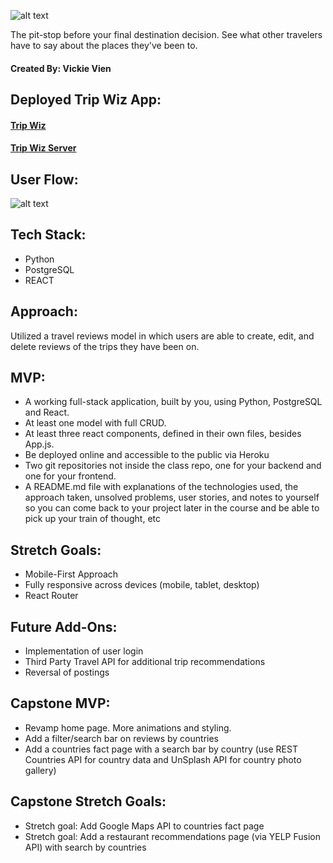 ![alt text](https://i.imgur.com/P5cMDO2.png "Trip Wiz Logo")


The pit-stop before your final destination decision. See what other travelers have to say about the places they've been to.

#### Created By: Vickie Vien


## Deployed Trip Wiz App:
#### [Trip Wiz](http://trip-wiz.herokuapp.com/)
#### [Trip Wiz Server](https://dashboard.heroku.com/apps/trip-wiz-api)


## User Flow:
![alt text](https://i.imgur.com/PvQHokE.png "Trip Wiz userflow")


## Tech Stack:
- Python
- PostgreSQL
- REACT


## Approach:
Utilized a travel reviews model in which users are able to create, edit, and delete reviews of the trips they have been on.


## MVP:
- A working full-stack application, built by you, using Python, PostgreSQL and React.
- At least one model with full CRUD.
- At least three react components, defined in their own files, besides App.js.
- Be deployed online and accessible to the public via Heroku
- Two git repositories not inside the class repo, one for your backend and one for your frontend.
- A README.md file with explanations of the technologies used, the approach taken, unsolved problems, user stories, and notes to yourself so you can come back to your project later in the course and be able to pick up your train of thought, etc


## Stretch Goals:
- Mobile-First Approach
- Fully responsive across devices (mobile, tablet, desktop)
- React Router

## Future Add-Ons:
- Implementation of user login
- Third Party Travel API for additional trip recommendations
- Reversal of postings


## Capstone MVP:
- Revamp home page. More animations and styling.
- Add a filter/search bar on reviews by countries
- Add a countries fact page with a search bar by country (use REST Countries API for country data and UnSplash API for country photo gallery)


## Capstone Stretch Goals:
- Stretch goal: Add Google Maps API to countries fact page
- Stretch goal: Add a restaurant recommendations page (via YELP Fusion API) with search by countries
